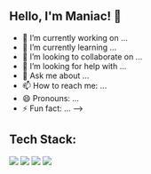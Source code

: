 ## Hello, I'm Maniac! 👋




- 🔭 I’m currently working on ...
- 🌱 I’m currently learning ...
- 👯 I’m looking to collaborate on ...
- 🤔 I’m looking for help with ...
- 💬 Ask me about ...
- 📫 How to reach me: ...
- 😄 Pronouns: ...
- ⚡ Fun fact: ...
-->
## Tech Stack:

<img src="https://img.shields.io/badge/HTML-black?style=for-the-badge&logo=html5&logoColor=red"> <img src="https://img.shields.io/badge/CSS-black?style=for-the-badge&logo=css3&logoColor=264de4"> <img src="https://img.shields.io/badge/JavaScript-black?style=for-the-badge&logo=javascript&logoColor=yellow"> <img src="https://img.shields.io/badge/JavaScript-black?style=for-the-badge&logo=javascript&logoColor=yellow">
